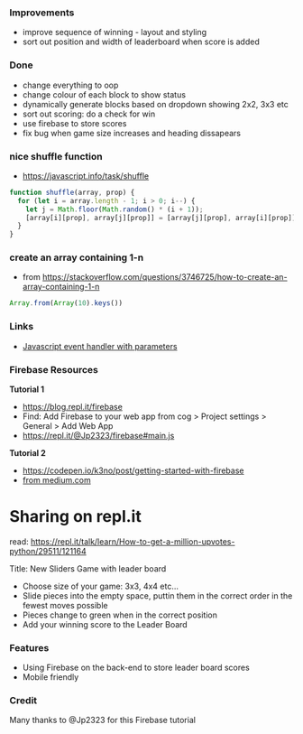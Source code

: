 ### Improvements

- improve sequence of winning - layout and styling
- sort out position and width of leaderboard when score is added

### Done
- change everything to oop
- change colour of each block to show status
- dynamically generate blocks based on dropdown showing 2x2, 3x3 etc
- sort out scoring: do a check for win
- use firebase to store scores
- fix bug when game size increases and heading dissapears

### nice shuffle function

- https://javascript.info/task/shuffle

```js
function shuffle(array, prop) {
  for (let i = array.length - 1; i > 0; i--) {
    let j = Math.floor(Math.random() * (i + 1));
    [array[i][prop], array[j][prop]] = [array[j][prop], array[i][prop]];
  }
}
```

### create an array containing 1-n

- from https://stackoverflow.com/questions/3746725/how-to-create-an-array-containing-1-n

```js
Array.from(Array(10).keys())
```

### Links
- [Javascript event handler with parameters](https://stackoverflow.com/questions/10000083/javascript-event-handler-with-parameters)

### Firebase Resources

**Tutorial 1**
- https://blog.repl.it/firebase
- Find: Add Firebase to your web app from cog > Project settings > General > Add Web App
- https://repl.it/@Jp2323/firebase#main.js

**Tutorial 2**
- https://codepen.io/k3no/post/getting-started-with-firebase
- [from medium.com](https://medium.com/@collardeau/es6-promises-wit=h-firebase-76606f36c80c)

# Sharing on repl.it

read: https://repl.it/talk/learn/How-to-get-a-million-upvotes-python/29511/121164

Title: New Sliders Game with leader board

- Choose size of your game: 3x3, 4x4 etc...
- Slide pieces into the empty space, puttin them in the correct order in the fewest moves possible
- Pieces change to green when in the correct position
- Add your winning score to the Leader Board

### Features

- Using Firebase on the back-end to store leader board scores
- Mobile friendly

### Credit
Many thanks to @Jp2323 for this Firebase tutorial